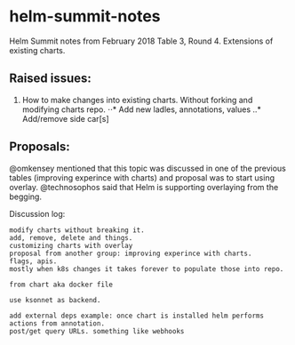 # helm-summit-notes
Helm Summit notes from February 2018
Table 3, Round 4.
Extensions of existing charts.

## Raised issues:

1. How to make changes into existing charts. Without forking and modifying charts repo.
⋅⋅* Add new ladles, annotations, values
..* Add/remove side car[s]

## Proposals:

@omkensey mentioned that this topic was discussed in one of the previous tables (improving experince with charts) and proposal was to start using overlay.
@technosophos said that Helm is supporting overlaying from the begging.

Discussion log:
```
modify charts without breaking it.
add, remove, delete and things.
customizing charts with overlay
proposal from another group: improving experince with charts.
flags, apis.
mostly when k8s changes it takes forever to populate those into repo.

from chart aka docker file

use ksonnet as backend.

add external deps example: once chart is installed helm performs actions from annotation.
post/get query URLs. something like webhooks
```
